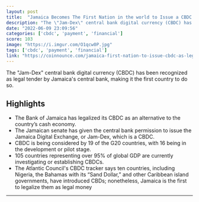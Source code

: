 ```yaml
---
layout: post
title:  "Jamaica Becomes The First Nation in the world to Issue a CBDC as Legal Tender."
description: "The \"Jam-Dex\" central bank digital currency (CBDC) has been recognized as legal tender by Jamaica's central bank, making it the first country to do so."
date: "2022-06-09 23:09:56"
categories: ['cbdc', 'payment', 'financial']
score: 103
image: "https://i.imgur.com/O1qcw0P.jpg"
tags: ['cbdc', 'payment', 'financial']
link: "https://coinnounce.com/jamaica-first-nation-to-issue-cbdc-as-legal-tender/"
---
```


The \"Jam-Dex\" central bank digital currency (CBDC) has been recognized as legal tender by Jamaica's central bank, making it the first country to do so.

## Highlights

- The Bank of Jamaica has legalized its CBDC as an alternative to the country’s cash economy.
- The Jamaican senate has given the central bank permission to issue the Jamaica Digital Exchange, or Jam-Dex, which is a CBDC.
- CBDC is being considered by 19 of the G20 countries, with 16 being in the development or pilot stage.
- 105 countries representing over 95% of global GDP are currently investigating or establishing CBDCs.
- The Atlantic Council's CBDC tracker says ten countries, including Nigeria, the Bahamas with its “Sand Dollar,” and other Caribbean island governments, have introduced CBDs; nonetheless, Jamaica is the first to legalize them as legal money

---
